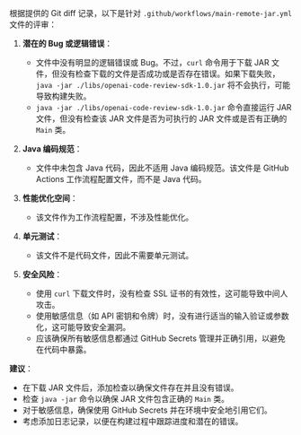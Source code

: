 根据提供的 Git diff 记录，以下是针对 `.github/workflows/main-remote-jar.yml` 文件的评审：

1. **潜在的 Bug 或逻辑错误**：
   - 文件中没有明显的逻辑错误或 Bug。不过，`curl` 命令用于下载 JAR 文件，但没有检查下载的文件是否成功或是否存在错误。如果下载失败，`java -jar ./libs/openai-code-review-sdk-1.0.jar` 将不会执行，可能导致构建失败。
   - `java -jar ./libs/openai-code-review-sdk-1.0.jar` 命令直接运行 JAR 文件，但没有检查该 JAR 文件是否为可执行的 JAR 文件或是否有正确的 `Main` 类。

2. **Java 编码规范**：
   - 文件中未包含 Java 代码，因此不适用 Java 编码规范。该文件是 GitHub Actions 工作流程配置文件，而不是 Java 代码。

3. **性能优化空间**：
   - 该文件作为工作流程配置，不涉及性能优化。

4. **单元测试**：
   - 该文件不是代码文件，因此不需要单元测试。

5. **安全风险**：
   - 使用 `curl` 下载文件时，没有检查 SSL 证书的有效性，这可能导致中间人攻击。
   - 使用敏感信息（如 API 密钥和令牌）时，没有进行适当的输入验证或参数化，这可能导致安全漏洞。
   - 应该确保所有敏感信息都通过 GitHub Secrets 管理并正确引用，以避免在代码中暴露。

**建议**：
- 在下载 JAR 文件后，添加检查以确保文件存在并且没有错误。
- 检查 `java -jar` 命令以确保 JAR 文件包含正确的 `Main` 类。
- 对于敏感信息，确保使用 GitHub Secrets 并在环境中安全地引用它们。
- 考虑添加日志记录，以便在构建过程中跟踪进度和潜在的错误。